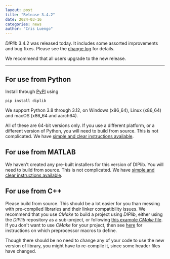```yaml
---
layout: post
title: "Release 3.4.2"
date: 2024-03-16
categories: news
author: "Cris Luengo"
---
```


*DIPlib* 3.4.2 was released today. It includes some assorted improvements and bug fixes.
Please see the [change log](/changelogs/diplib_3.4.2.html) for details.

We recommend that all users upgrade to the new release.

---

## For use from Python

Install through [PyPI](https://pypi.org/project/diplib/) using

    pip install diplib

We support Python 3.8 through 3.12, on Windows (x86_64), Linux (x86_64) and macOS (x86_64 and aarch64).

All of these are 64-bit versions only. If you use a different platform, or a different version
of Python, you will need to build from source. This is not complicated. We have
[simple and clear instructions available](/diplib-docs/building_diplib.html).

## For use from MATLAB

We haven't created any pre-built installers for this version of DIPlib.
You will need to build from source. This is not complicated. We have
[simple and clear instructions available](/diplib-docs/building_diplib.html).

## For use from C++

Please build from source. This should be a lot easier for you than messing
with pre-compiled libraries and their linker compatibility issues. We recommend that you use *CMake*
to build a project using *DIPlib*, either using the *DIPlib* repository as a sub-project, or following
[this example *CMake* file](https://github.com/DIPlib/diplib/blob/master/examples/independent_project/CMakeLists.txt).
If you don't want to use *CMake* for your project, then see
[here](/diplib-docs/building_diplib.html#linking_diplib) for
instructions on which preprocessor macros to define.

Though there should be no need to change any of your code to use the new version of library,
you might have to re-compile it, since some header files have changed.
